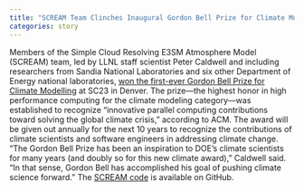 ```yaml
---
title: "SCREAM Team Clinches Inaugural Gordon Bell Prize for Climate Modeling"
categories: story
---
```


Members of the Simple Cloud Resolving E3SM Atmosphere Model (SCREAM) team, led by LLNL staff scientist Peter Caldwell and including researchers from Sandia National Laboratories and six other Department of Energy national laboratories, [won the first-ever Gordon Bell Prize for Climate Modelling](https://www.llnl.gov/article/50631/llnl-led-scream-team-clinches-inaugural-gordon-bell-prize-climate-modeling) at SC23 in Denver. The prize—the highest honor in high performance computing for the climate modeling category—was established to recognize “innovative parallel computing contributions toward solving the global climate crisis,” according to ACM. The award will be given out annually for the next 10 years to recognize the contributions of climate scientists and software engineers in addressing climate change. “The Gordon Bell Prize has been an inspiration to DOE’s climate scientists for many years (and doubly so for this new climate award),” Caldwell said. “In that sense, Gordon Bell has accomplished his goal of pushing climate science forward.” The [SCREAM code](https://github.com/E3SM-Project/scream) is available on GitHub.
